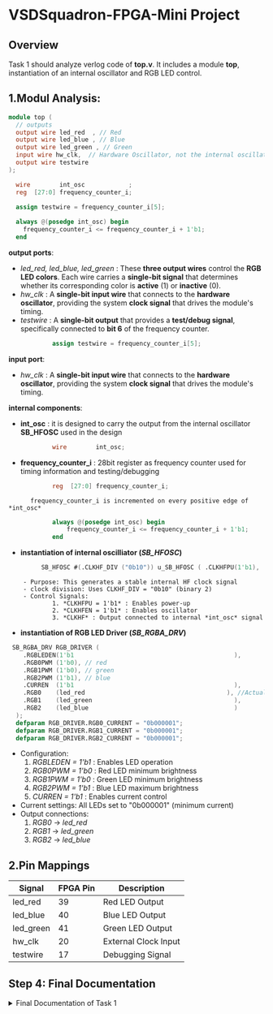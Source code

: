 
# VSDSquadron-FPGA-Mini Project

## Overview
Task 1 should analyze verlog code of **top.v**. It includes a module **top**, instantiation of an internal oscillator and RGB LED control.

## 1.Modul Analysis:
```verilog
module top (
  // outputs
  output wire led_red  , // Red
  output wire led_blue , // Blue
  output wire led_green , // Green
  input wire hw_clk,  // Hardware Oscillator, not the internal oscillator
  output wire testwire
);

  wire        int_osc            ;
  reg  [27:0] frequency_counter_i;

  assign testwire = frequency_counter_i[5];
 
  always @(posedge int_osc) begin
    frequency_counter_i <= frequency_counter_i + 1'b1;
  end
```

**output ports**:
- *led_red, led_blue, led_green* : These **three output wires** control the **RGB LED colors**. 
      Each wire carries a **single-bit signal** that determines whether its corresponding color is **active** (1) or **inactive** (0).
- *hw_clk* : A **single-bit input wire** that connects to the **hardware oscillator**, 
      providing the system **clock signal** that drives the module's timing.
- *testwire* : A **single-bit output** that provides a **test/debug signal**, specifically connected to **bit 6** of the frequency counter.    
```verilog
            assign testwire = frequency_counter_i[5];
```
**input port**:
- *hw_clk* : A **single-bit input wire** that connects to the **hardware oscillator**, 
      providing the system **clock signal** that drives the module's timing.
  
**internal components**:
- **int_osc** : it is designed to carry the output from the internal oscillator **SB_HFOSC** used in the design
```verilog
            wire        int_osc;
```
- **frequency_counter_i** : 28bit register as frequency counter used for timing information and testing/debugging
```verilog
            reg  [27:0] frequency_counter_i;
```
          frequency_counter_i is incremented on every positive edge of *int_osc*
```verilog
            always @(posedge int_osc) begin
                frequency_counter_i <= frequency_counter_i + 1'b1;
            end
```
- **instantiation of internal oscilliator (*SB_HFOSC*)**
```verilog
         SB_HFOSC #(.CLKHF_DIV ("0b10")) u_SB_HFOSC ( .CLKHFPU(1'b1), .CLKHFEN(1'b1), .CLKHF(int_osc));
```
        - Purpose: This generates a stable internal HF clock signal
        - clock division: Uses CLKHF_DIV = "0b10" (binary 2)
        - Control Signals:
                1. *CLKHFPU = 1'b1* : Enables power-up
                2. *CLKHFEN = 1'b1* : Enables oscillator
                3. *CLKHF* : Output connected to internal *int_osc* signal


- **instantiation of RGB LED Driver (*SB_RGBA_DRV*)**
```verilog
 SB_RGBA_DRV RGB_DRIVER (
    .RGBLEDEN(1'b1                                            ),
    .RGB0PWM (1'b0), // red
    .RGB1PWM (1'b0), // green
    .RGB2PWM (1'b1), // blue
    .CURREN  (1'b1                                            ),
    .RGB0    (led_red                                       ), //Actual Hardware connection
    .RGB1    (led_green                                       ),
    .RGB2    (led_blue                                        )
  );
  defparam RGB_DRIVER.RGB0_CURRENT = "0b000001";
  defparam RGB_DRIVER.RGB1_CURRENT = "0b000001";
  defparam RGB_DRIVER.RGB2_CURRENT = "0b000001";
```

- Configuration:
    1. *RGBLEDEN = 1'b1* : Enables LED operation
    2. *RGB0PWM = 1'b0* : Red LED minimum brightness
    3. *RGB1PWM = 1'b0* : Green LED minimum brightness
    4. *RGB2PWM = 1'b1* : Blue LED maximum brightness
    5. *CURREN = 1'b1* : Enables current control
- Current settings: All LEDs set to "0b000001" (minimum current)
- Output connections:
    1. *RGB0* → *led_red*
    2. *RGB1* → *led_green*
    3. *RGB2* → *led_blue*
  
## 2.Pin Mappings
| Signal    | FPGA Pin | Description          |
|-----------|---------|----------------------|
| led_red   | 39      | Red LED Output       |
| led_blue  | 40      | Blue LED Output      |
| led_green | 41      | Green LED Output     |
| hw_clk    | 20      | External Clock Input |
| testwire  | 17      | Debugging Signal     |

## Step 4: Final Documentation
<details>
<summary>Final Documentation of Task 1</summary>
    
### Summary of the Verilog code functionality
This [Verilog module](https://github.com/mimo3000n/VSDSquadron-FPGA-Mini/blob/647558cc2cb85a29e7f49e0d7019a559c4cdb210/Task%201/top.v) controls an RGB LED with an internal high-frequency oscillator (SB_HFOSC) and a 28-bit frequency counter. The counter's bit 6 is routed to a testwire for monitoring. The RGB LED driver (SB_RGBA_DRV) provides current-controlled PWM outputs with a fixed configuration: blue at maximum brightness, red and green at minimum. It ensures stable LED operation with minimal external dependencies, making it ideal for embedded systems education.

### Challenges Faced and Solutions Implemented

- Found it hard to understand the Verilog code originally - using google & ChatGPT i were able to understand things better but i have to investigate sill into Verilog.

## License
This project is open-source under the MIT License.

## Contact
Email: mimo3000ngmail.com
